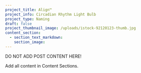 ```yaml
---
project_title: Align™
project_info: Circadian Rhythm Light Bulb
project_type: Naming
draft: false
project_thumbnail_image: /uploads/istock-92120123-thumb.jpg
content_section:
  - section_text_markdown:
    section_image:
---
```



DO NOT ADD POST CONTENT HERE!

Add all content in Content Sections.
